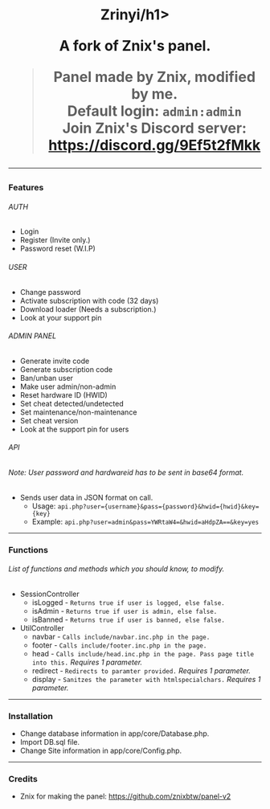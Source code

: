 <h1 align="center">Zrinyi/h1>
<p align="center">A fork of Znix's panel.</p>

> Panel made by Znix, modified by me. <br />
> Default login: `admin:admin` <br />
> Join Znix's Discord server: https://discord.gg/9Ef5t2fMkk

---

### Features
###### AUTH
* Login
* Register (Invite only.)
* Password reset (W.I.P)
###### USER
* Change password
* Activate subscription with code (32 days)
* Download loader (Needs a subscription.)
* Look at your support pin
###### ADMIN PANEL
* Generate invite code
* Generate subscription code
* Ban/unban user
* Make user admin/non-admin
* Reset hardware ID (HWID)
* Set cheat detected/undetected
* Set maintenance/non-maintenance
* Set cheat version
* Look at the support pin for users
###### API
###### Note: User password and hardwareid has to be sent in base64 format.
* Sends user data in JSON format on call.
	* Usage: `api.php?user={username}&pass={password}&hwid={hwid}&key={key}`
	* Example: `api.php?user=admin&pass=YWRtaW4=&hwid=aHdpZA==&key=yes`

---

### Functions 
###### List of functions and methods which you should know, to modify.
* SessionController
	* isLogged - `Returns true if user is logged, else false.` 
	* isAdmin - `Returns true if user is admin, else false.`
	* isBanned - `Returns true if user is banned, else false.`
* UtilController
	* navbar - `Calls include/navbar.inc.php in the page.`
	* footer - `Calls include/footer.inc.php in the page.`
	* head - `Calls include/head.inc.php in the page. Pass page title into this.` *Requires 1 parameter.*
	* redirect - `Redirects to paramter provided.` *Requires 1 parameter.*
	* display - `Sanitzes the parameter with htmlspecialchars.` *Requires 1 parameter.*

---

### Installation 
* Change database information in app/core/Database.php. <br>
* Import DB.sql file. <br>
* Change Site information in app/core/Config.php.

---

### Credits
* Znix for making the panel: https://github.com/znixbtw/panel-v2
